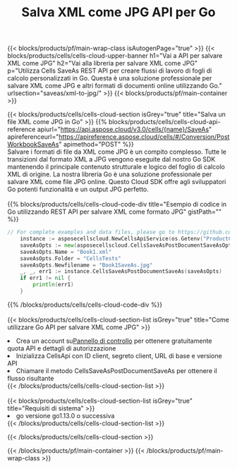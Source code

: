 ﻿---
title:  Salva XML come JPG API per Go
description:  Utilizzo di Aspose.Cells Cloud SDK for Go per salvare il file in formato XML come file in formato JPG.
url: /it/go/saveas/xml-to-jpg/
---
{{< blocks/products/pf/main-wrap-class isAutogenPage="true" >}}
{{< blocks/products/cells/cells-cloud-upper-banner h1="Vai a API per salvare XML come JPG" h2="Vai alla libreria per salvare XML come JPG" p="Utilizza Cells SaveAs REST API per creare flussi di lavoro di fogli di calcolo personalizzati in Go. Questa è una soluzione professionale per salvare XML come JPG e altri formati di documenti online utilizzando Go." urlsection="saveas/xml-to-jpg/" >}}
{{< blocks/products/pf/main-container >}}

{{< blocks/products/cells/cells-cloud-section isGrey="true" title="Salva un file XML come JPG in Go" >}}
{{% blocks/products/cells/cells-cloud-api-reference apiurl="https://api.aspose.cloud/v3.0/cells/{name}/SaveAs" apireferenceurl="https://apireference.aspose.cloud/cells/#/Conversion/PostWorkbookSaveAs" apimethod="POST" %}}
<br/>
Salvare i formati di file da XML come JPG è un compito complesso. Tutte le transizioni dal formato XML a JPG vengono eseguite dal nostro Go SDK mantenendo il principale contenuto strutturale e logico del foglio di calcolo XML di origine. La nostra libreria Go è una soluzione professionale per salvare XML come file JPG online. Questo Cloud SDK offre agli sviluppatori Go potenti funzionalità e un output JPG perfetto.
<br/>
<br/>
{{% blocks/products/cells/cells-cloud-code-div title="Esempio di codice in Go utilizzando REST API per salvare XML come formato JPG" gistPath="" %}}
  
```go
// For complete examples and data files, please go to https://github.com/aspose-cells-cloud/aspose-cells-cloud-go/
    instance := asposecellscloud.NewCellsApiService(os.Getenv("ProductClientId"), os.Getenv("ProductClientSecret"))
    saveAsOpts := new(asposecellscloud.CellsSaveAsPostDocumentSaveAsOpts)
    saveAsOpts.Name = "Book1.xml"
    saveAsOpts.Folder = "CellsTests"
    saveAsOpts.Newfilename = "Book1SaveAs.jpg"
    _, _, err1 := instance.CellsSaveAsPostDocumentSaveAs(saveAsOpts)
    if err1 != nil {
	    println(err1)
    }
```
  
{{% /blocks/products/cells/cells-cloud-code-div %}}
<br/>
<br/>
{{< blocks/products/cells/cells-cloud-section-list isGrey="true" title="Come utilizzare Go API per salvare XML come JPG" >}}
<li> Crea un account su<a href="https://dashboard.aspose.cloud/">Pannello di controllo</a> per ottenere gratuitamente quota API e dettagli di autorizzazione</li>
<li>Inizializza CellsApi con ID client, segreto client, URL di base e versione API</li>
<li>Chiamare il metodo CellsSaveAsPostDocumentSaveAs per ottenere il flusso risultante</li>
{{< /blocks/products/cells/cells-cloud-section-list >}}
<br/>
<br/>
{{< blocks/products/cells/cells-cloud-section-list isGrey="true" title="Requisiti di sistema" >}}
<li>go versione go1.13.0 o successiva</li>
{{< /blocks/products/cells/cells-cloud-section-list >}}

{{< /blocks/products/cells/cells-cloud-section >}}

{{< /blocks/products/pf/main-container >}}
{{< /blocks/products/pf/main-wrap-class >}}
